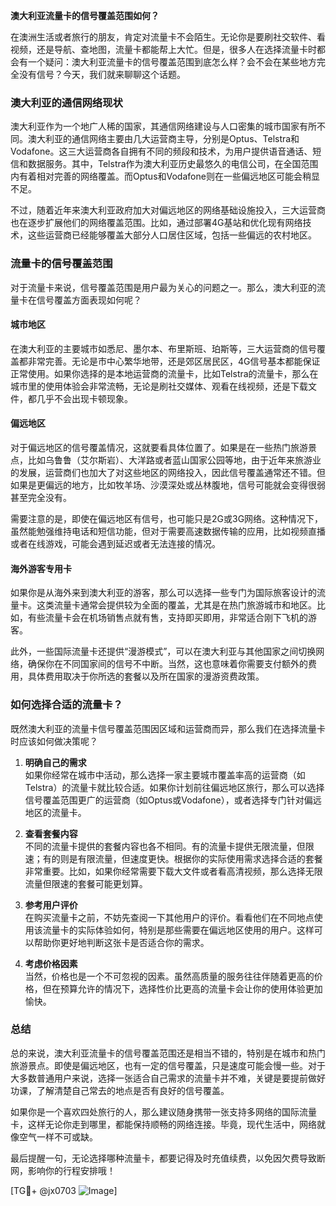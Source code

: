 **澳大利亚流量卡的信号覆盖范围如何？**

在澳洲生活或者旅行的朋友，肯定对流量卡不会陌生。无论你是要刷社交软件、看视频，还是导航、查地图，流量卡都能帮上大忙。但是，很多人在选择流量卡时都会有一个疑问：澳大利亚流量卡的信号覆盖范围到底怎么样？会不会在某些地方完全没有信号？今天，我们就来聊聊这个话题。

### **澳大利亚的通信网络现状**

澳大利亚作为一个地广人稀的国家，其通信网络建设与人口密集的城市国家有所不同。澳大利亚的通信网络主要由几大运营商主导，分别是Optus、Telstra和Vodafone。这三大运营商各自拥有不同的频段和技术，为用户提供语音通话、短信和数据服务。其中，Telstra作为澳大利亚历史最悠久的电信公司，在全国范围内有着相对完善的网络覆盖。而Optus和Vodafone则在一些偏远地区可能会稍显不足。

不过，随着近年来澳大利亚政府加大对偏远地区的网络基础设施投入，三大运营商也在逐步扩展他们的网络覆盖范围。比如，通过部署4G基站和优化现有网络技术，这些运营商已经能够覆盖大部分人口居住区域，包括一些偏远的农村地区。

### **流量卡的信号覆盖范围**

对于流量卡来说，信号覆盖范围是用户最为关心的问题之一。那么，澳大利亚的流量卡在信号覆盖方面表现如何呢？

#### **城市地区**
在澳大利亚的主要城市如悉尼、墨尔本、布里斯班、珀斯等，三大运营商的信号覆盖都非常完善。无论是市中心繁华地带，还是郊区居民区，4G信号基本都能保证正常使用。如果你选择的是本地运营商的流量卡，比如Telstra的流量卡，那么在城市里的使用体验会非常流畅，无论是刷社交媒体、观看在线视频，还是下载文件，都几乎不会出现卡顿现象。

#### **偏远地区**
对于偏远地区的信号覆盖情况，这就要看具体位置了。如果是在一些热门旅游景点，比如乌鲁鲁（艾尔斯岩）、大洋路或者蓝山国家公园等地，由于近年来旅游业的发展，运营商们也加大了对这些地区的网络投入，因此信号覆盖通常还不错。但如果是更偏远的地方，比如牧羊场、沙漠深处或丛林腹地，信号可能就会变得很弱甚至完全没有。

需要注意的是，即使在偏远地区有信号，也可能只是2G或3G网络。这种情况下，虽然能勉强维持电话和短信功能，但对于需要高速数据传输的应用，比如视频直播或者在线游戏，可能会遇到延迟或者无法连接的情况。

#### **海外游客专用卡**
如果你是从海外来到澳大利亚的游客，那么可以选择一些专门为国际旅客设计的流量卡。这类流量卡通常会提供较为全面的覆盖，尤其是在热门旅游城市和地区。比如，有些流量卡会在机场销售点就有售，支持即买即用，非常适合刚下飞机的游客。

此外，一些国际流量卡还提供“漫游模式”，可以在澳大利亚与其他国家之间切换网络，确保你在不同国家间的信号不中断。当然，这也意味着你需要支付额外的费用，具体费用取决于你所选的套餐以及所在国家的漫游资费政策。

### **如何选择合适的流量卡？**

既然澳大利亚的流量卡信号覆盖范围因区域和运营商而异，那么我们在选择流量卡时应该如何做决策呢？

1. **明确自己的需求**  
   如果你经常在城市中活动，那么选择一家主要城市覆盖率高的运营商（如Telstra）的流量卡就比较合适。如果你计划前往偏远地区旅行，那么可以选择信号覆盖范围更广的运营商（如Optus或Vodafone），或者选择专门针对偏远地区的流量卡。

2. **查看套餐内容**  
   不同的流量卡提供的套餐内容也各不相同。有的流量卡提供无限流量，但限速；有的则是有限流量，但速度更快。根据你的实际使用需求选择合适的套餐非常重要。比如，如果你经常需要下载大文件或者看高清视频，那么选择无限流量但限速的套餐可能更划算。

3. **参考用户评价**  
   在购买流量卡之前，不妨先查阅一下其他用户的评价。看看他们在不同地点使用该流量卡的实际体验如何，特别是那些需要在偏远地区使用的用户。这样可以帮助你更好地判断这张卡是否适合你的需求。

4. **考虑价格因素**  
   当然，价格也是一个不可忽视的因素。虽然高质量的服务往往伴随着更高的价格，但在预算允许的情况下，选择性价比更高的流量卡会让你的使用体验更加愉快。

### **总结**

总的来说，澳大利亚流量卡的信号覆盖范围还是相当不错的，特别是在城市和热门旅游景点。即使是偏远地区，也有一定的信号覆盖，只是速度可能会慢一些。对于大多数普通用户来说，选择一张适合自己需求的流量卡并不难，关键是要提前做好功课，了解清楚自己常去的地点是否有良好的信号覆盖。

如果你是一个喜欢四处旅行的人，那么建议随身携带一张支持多网络的国际流量卡，这样无论你走到哪里，都能保持顺畅的网络连接。毕竟，现代生活中，网络就像空气一样不可或缺。

最后提醒一句，无论选择哪种流量卡，都要记得及时充值续费，以免因欠费导致断网，影响你的行程安排哦！

[TG💪+ @jx0703 ![Image](https://github.com/user-attachments/assets/dbca1d08-cadb-493c-b0ec-ad6f7a83f270)]